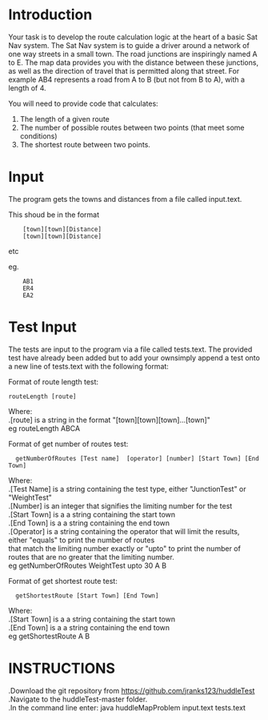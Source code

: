Introduction
========
Your task is to develop the route calculation logic at the heart of a basic Sat Nav system.
The Sat Nav system is to guide a driver around a network of one way streets in a small town. 
The road junctions are inspiringly named A to E. The map data provides you with the distance 
between these junctions, as well as the direction of travel that is permitted along that street. 
For example AB4 represents a road from A to B (but not from B to A), with a length of 4.

You will need to provide code that calculates:

1. The length of a given route
2. The number of possible routes between two points (that meet some conditions)
3. The shortest route between two points.

Input
======
The program gets the towns and distances from a file called input.text.  


This shoud be in the format

		[town][town][Distance]
		[town][town][Distance]

etc

eg.

		AB1
		ER4
		EA2


Test Input
==========
The tests are input to the program via a file called tests.text. The provided test have already been added but to add your ownsimply append a test onto a new line of tests.text with the following format:  

Format of route length test:  

    routeLength [route]

Where:  
.[route] is a string in the format "[town][town][town]...[town]"  
eg routeLength ABCA


Format of get number of routes test:

      getNumberOfRoutes [Test name]  [operator] [number] [Start Town] [End Town]

Where:  
.[Test Name] is a string containing the test type, either "JunctionTest" or "WeightTest"  
.[Number] is an integer that signifies the limiting number for the test  
.[Start Town] is a a string containing the start town  
.[End Town] is a a string containing the end town  
.[Operator] is a string containing the operator that will limit the results, either "equals" to print the number of routes   
that match the limiting number exactly or "upto" to print the number of routes that are no greater that the limiting number.  
eg getNumberOfRoutes WeightTest upto 30 A B  



Format of get shortest route test: 

      getShortestRoute [Start Town] [End Town]

Where:  
.[Start Town] is a a string containing the start town  
.[End Town] is a a string containing the end town  
eg getShortestRoute A B


INSTRUCTIONS  
=====  
.Download the git repository from https://github.com/jranks123/huddleTest  
.Navigate to the huddleTest-master folder.      
.In the command line enter: java huddleMapProblem input.text tests.text  


